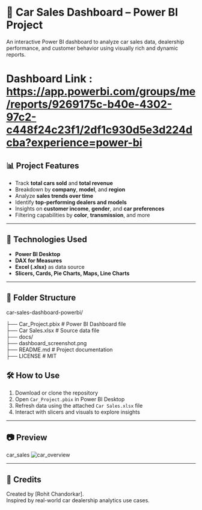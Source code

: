 # 🚗 Car Sales Dashboard – Power BI Project

An interactive Power BI dashboard to analyze car sales data, dealership performance, and customer behavior using visually rich and dynamic reports.

# Dashboard Link : https://app.powerbi.com/groups/me/reports/9269175c-b40e-4302-97c2-c448f24c23f1/2df1c930d5e3d224dcba?experience=power-bi


## 📊 Project Features

- Track **total cars sold** and **total revenue**
- Breakdown by **company**, **model**, and **region**
- Analyze **sales trends over time**
- Identify **top-performing dealers and models**
- Insights on **customer income**, **gender**, and **car preferences**
- Filtering capabilities by **color**, **transmission**, and more

---

## 🧩 Technologies Used

- **Power BI Desktop**
- **DAX for Measures**
- **Excel (.xlsx)** as data source
- **Slicers, Cards, Pie Charts, Maps, Line Charts**

---

## 📁 Folder Structure

car-sales-dashboard-powerbi/

├──    Car_Project.pbix # Power BI Dashboard file                                                                                                                          
├──   Car Sales.xlsx # Source data file                                                                                                                                   
├──   docs/                                                                                                                                                               
├──   dashboard_screenshot.png                                                                                                                      
├──   README.md # Project documentation                                                                                                                                   
├──   LICENSE # MIT

## 🛠️ How to Use

1. Download or clone the repository
2. Open `Car_Project.pbix` in Power BI Desktop
3. Refresh data using the attached `Car Sales.xlsx` file
4. Interact with slicers and visuals to explore insights

---

## 📷 Preview

car_sales 
![car_overview](https://github.com/user-attachments/assets/0e2e0e4c-8608-4097-9821-1a6535ed6ac1)



---

## 🤝 Credits

Created by [Rohit Chandorkar].  
Inspired by real-world car dealership analytics use cases.



